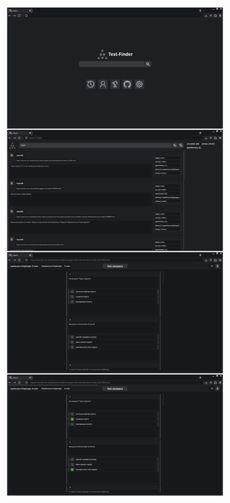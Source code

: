 ![](README/2025-02-26_21-32.png)
![](README/2025-02-26_21-32_1.png)
![](README/2025-02-26_21-32_2.png)
![](README/2025-02-26_21-32_3.png)
